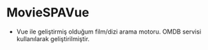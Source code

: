 # MovieSPAVue

- Vue ile geliştirmiş olduğum film/dizi arama motoru. OMDB servisi kullanılarak geliştirilmiştir.
